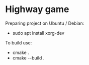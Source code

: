 # Highway game

Preparing project on Ubuntu / Debian:
- sudo apt install xorg-dev

To build use:
- cmake .
- cmake --build .
